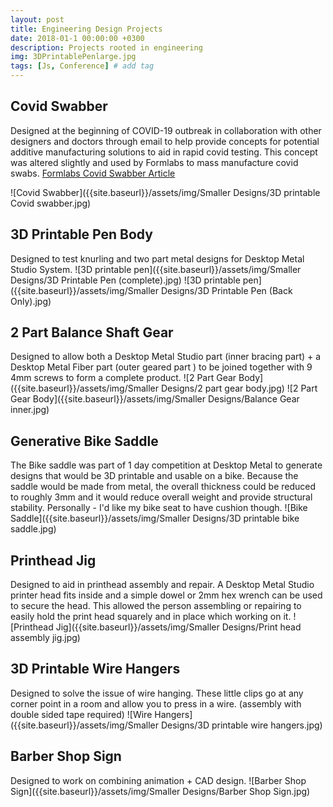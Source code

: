 ```yaml
---
layout: post
title: Engineering Design Projects
date: 2018-01-1 00:00:00 +0300
description: Projects rooted in engineering
img: 3DPrintablePenlarge.jpg
tags: [Js, Conference] # add tag
---
```


## Covid Swabber
Designed at the beginning of COVID-19 outbreak in collaboration with other designers and doctors through email to help provide concepts for potential additive manufacturing solutions to aid in rapid covid testing. This concept was altered slightly and used by Formlabs to mass manufacture covid swabs.
[Formlabs Covid Swabber Article](https://formlabs.com/covid-19-response/covid-test-swabs/)

![Covid Swabber]({{site.baseurl}}/assets/img/Smaller Designs/3D printable Covid swabber.jpg)

## 3D Printable Pen Body
Designed to test knurling and two part metal designs for Desktop Metal Studio System.
![3D printable pen]({{site.baseurl}}/assets/img/Smaller Designs/3D Printable Pen (complete).jpg)
![3D printable pen]({{site.baseurl}}/assets/img/Smaller Designs/3D Printable Pen (Back Only).jpg)

## 2 Part Balance Shaft Gear

Designed to allow both a Desktop Metal Studio part (inner bracing part) + a Desktop Metal Fiber part (outer geared part ) to be joined together with 9 4mm screws to form a complete product.
![2 Part Gear Body]({{site.baseurl}}/assets/img/Smaller Designs/2 part gear body.jpg)
![2 Part Gear Body]({{site.baseurl}}/assets/img/Smaller Designs/Balance Gear inner.jpg)

## Generative Bike Saddle

The Bike saddle was part of 1 day competition at Desktop Metal to generate designs that would be 3D printable and usable on a bike. Because the saddle would be made from metal, the overall thickness could be reduced to roughly 3mm and it would reduce overall weight and provide structural stability. Personally - I'd like my bike seat to have cushion though.
![Bike Saddle]({{site.baseurl}}/assets/img/Smaller Designs/3D printable bike saddle.jpg)

## Printhead Jig
Designed to aid in printhead assembly and repair. A Desktop Metal Studio printer head fits inside and a simple dowel or 2mm hex wrench can be used to secure the head. This allowed the person assembling or repairing to easily hold the print head squarely and in place which working on it.
![Printhead Jig]({{site.baseurl}}/assets/img/Smaller Designs/Print head assembly jig.jpg)

## 3D Printable Wire Hangers

Designed to solve the issue of wire hanging. These little clips go at any corner point in a room and allow you to press in a wire. (assembly with double sided tape required)
![Wire Hangers]({{site.baseurl}}/assets/img/Smaller Designs/3D printable wire hangers.jpg)

## Barber Shop Sign

Designed to work on combining animation + CAD design. 
![Barber Shop Sign]({{site.baseurl}}/assets/img/Smaller Designs/Barber Shop Sign.jpg)

